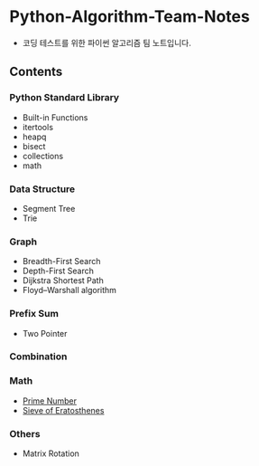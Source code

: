 # Python-Algorithm-Team-Notes

- 코딩 테스트를 위한 파이썬 알고리즘 팀 노트입니다.     

## Contents

### Python Standard Library

- Built-in Functions
- itertools
- heapq
- bisect
- collections
- math

### Data Structure

- Segment Tree
- Trie

### Graph

- Breadth-First Search
- Depth-First Search
- Dijkstra Shortest Path
- Floyd–Warshall algorithm

### Prefix Sum

- Two Pointer

### Combination

### Math

- [Prime Number](/Math/prime_number.py)
- [Sieve of Eratosthenes](/Math/sieve_of_eratosthenes.py)

### Others

- Matrix Rotation